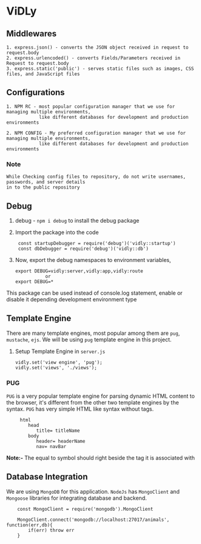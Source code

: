 # ViDLy


## Middlewares
    1. express.json() - converts the JSON object received in request to request.body
    2. express.urlencoded() - converts Fields/Parameters received in Request to request.body
    3. express.static('public') - serves static files such as images, CSS files, and JavaScript files

## Configurations

    1. NPM RC - most popular configuration manager that we use for managing multiple environments, 
                like different databases for development and production environments 
    
    2. NPM CONFIG - My preferred configuration manager that we use for managing multiple environments, 
                like different databases for development and production environments

### Note
    While Checking config files to repository, do not write usernames, passwords, and server details
    in to the public repository

## Debug
1. debug - `npm i debug` to install the debug package
   
2. Import the package into the code

        const startupDebugger = require('debug')('vidly::startup')
        const dbDebugger = require('debug')('vidly::db')

3. Now, export the debug namespaces to environment variables,

       export DEBUG=vidly:server,vidly:app,vidly:route
                  or
       export DEBUG=*


This package can be used instead of console.log statement, enable or disable it depending
development environment type


## Template Engine
There are many template engines, most popular among them are `pug`, `mustache`, `ejs`. We will be 
using `pug` template engine in this project. 
   1. Setup Template Engine in `server.js`
   
          vidly.set('view engine', 'pug');
          vidly.set('views', './views');

   ### PUG
   `PUG` is a very popular template engine for parsing dynamic HTML content to the browser,
   it's different from the other two template engines by the syntax. `PUG` has very simple 
   HTML like syntax without tags.
      
         html
            head
               title= titleName
            body
               header= headerName
               nav= navBar
   
   **Note:-** The equal to symbol should right beside the tag it is associated with            
   

## Database Integration
    
We are using `MongoDB` for this application. `NodeJs` has `MongoClient` and `Mongoose` libraries
for integrating database and backend. 
    
        const MongoClient = require('mongodb').MongoClient

        MongoClient.connect('mongodb://localhost:27017/animals', function(err,db){
            if(err) throw err
        }
